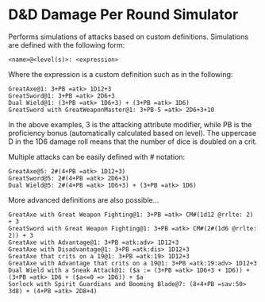 # D&D Damage Per Round Simulator

Performs simulations of attacks based on custom definitions. Simulations are defined with the following form:
```
<name>@<level(s)>: <expression>
```
Where the expression is a custom definition such as in the following:
```
GreatAxe@1: 3+PB =atk> 1D12+3
GreatSword@1: 3+PB =atk> 2D6+3
Dual Wield@1: (3+PB =atk> 1D6+3) + (3+PB =atk> 1D6)
GreatSword with GreatWeaponMaster@1: 3+PB-5 =atk> 2D6+3+10
```
In the above examples, 3 is the attacking attribute modifier, while PB is the proficiency bonus (automatically calculated based on level).
The uppercase D in the 1D6 damage roll means that the number of dice is doubled on a crit.

Multiple attacks can be easily defined with # notation:
```
GreatAxe@5: 2#(4+PB =atk> 1D12+3)
GreatSword@5: 2#(4+PB =atk> 2D6+3)
Dual Wield@5: 2#(4+PB =atk> 1D6+3) + (3+PB =atk> 1D6)
```

More advanced definitions are also possible...
```
GreatAxe with Great Weapon Fighting@1: 3+PB =atk> CM#(1d12 @rrlte: 2) + 3
GreatSword with Great Weapon Fighting@1: 3+PB =atk> CM#(2#(1d6 @rrlte: 2)) + 3
GreatAxe with Advantage@1: 3+PB =atk:adv> 1D12+3
GreatAxe with Disadvantage@1: 3+PB =atk:dis> 1D12+3
GreatAxe that crits on a 19@1: 3+PB =atk:19> 1D12+3
GreatAxe with Advantage that crits on a 19@1: 3+PB =atk:19:adv> 1D12+3
Dual Wield with a Sneak Attack@1: ($a := (3+PB =atk> 1D6+3 + 1D6)) + (3+PB =atk> 1D6 + ($a<=0 => 1D6)) + $a
Sorlock with Spirit Guardians and Booming Blade@7: (8+4+PB =sav:50> 3d8) + (4+PB =atk> 2D8+4)
```
